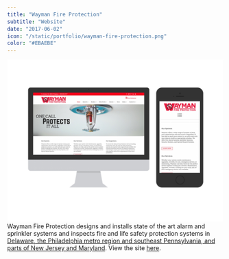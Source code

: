```yaml
---
title: "Wayman Fire Protection"
subtitle: "Website"
date: "2017-06-02"
icon: "/static/portfolio/wayman-fire-protection.png"
color: "#EBAEBE"
---
```

![Screenshot](./screenshot.png)
Wayman Fire Protection designs and installs state of the art alarm and sprinkler systems and inspects fire and life safety protection systems in [Delaware, the Philadelphia metro region and southeast Pennsylvania, and parts of New Jersey and Maryland](http://www.waymanfireprotection.com/what-we-do/). View the site [here](http://www.waymanfireprotection.com/).